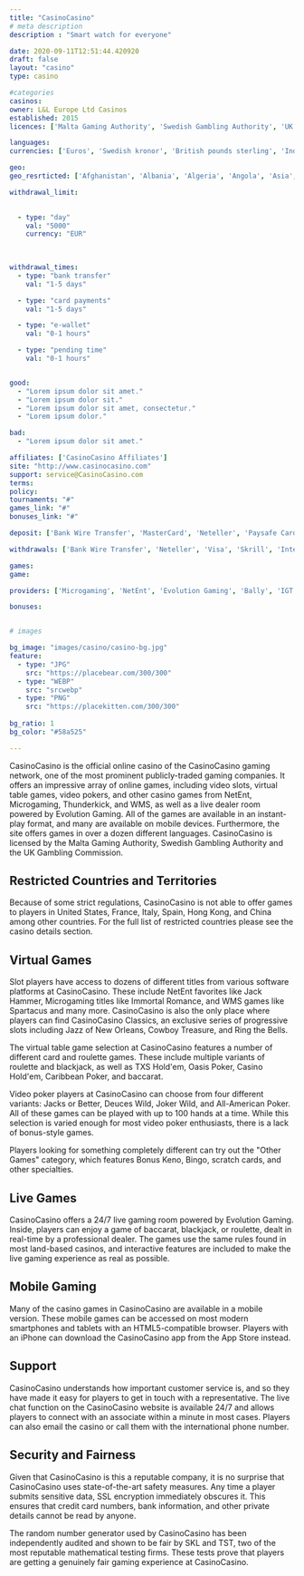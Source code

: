 ```yaml
---
title: "CasinoCasino"
# meta description
description : "Smart watch for everyone"

date: 2020-09-11T12:51:44.420920
draft: false
layout: "casino" 
type: casino

#categories
casinos: 
owner: L&L Europe Ltd Casinos
established: 2015
licences: ['Malta Gaming Authority', 'Swedish Gambling Authority', 'UK Gambling Commission']

languages: 
currencies: ['Euros', 'Swedish kronor', 'British pounds sterling', 'Indian rupees', 'Canadian dollars', 'South African Rand', 'Norwegian kroner', 'New Zealand dollars']

geo: 
geo_resrticted: ['Afghanistan', 'Albania', 'Algeria', 'Angola', 'Asia', 'Australia', 'New South Wales', 'Bulgaria', 'Cambodia', 'Czech Republic', 'Ecuador', 'Estonia', 'France', 'Germany', 'Baden-Württemberg', 'Bayern', 'Berlin', 'Brandenburg', 'Bremen', 'Hamburg', 'Hessen', 'Mecklenburg-Vorpommern', 'Niedersachsen', 'Nordrhein-Westfalen', 'Rheinland-Pfalz', 'Saarland', 'Sachsen', 'Sachsen-Anhalt', 'Schleswig-Holstein', 'Thüringen', 'Guyana', 'Hong Kong', 'Hungary', 'Indonesia', 'Iran', 'Iraq', 'Israel', 'Italy', 'Kuwait', 'Laos', 'Latvia', 'Mexico', 'Myanmar [Burma]', 'Namibia', 'Netherlands', 'Nicaragua', 'North Korea', 'Pakistan', 'Panama', 'Papua New Guinea', 'Philippines', 'Portugal', 'Puerto Rico', 'Romania', 'Russia', 'Singapore', 'South Korea', 'Spain', 'Sudan', 'Switzerland', 'Syria', 'Taiwan', 'Turkey', 'Uganda', 'United States', 'Alabama', 'Alaska', 'American Samoa', 'Arizona', 'Arkansas', 'California', 'Colorado', 'Connecticut', 'Delaware', 'District of Columbia', 'Florida', 'Georgia(US)', 'Guam', 'Hawaii', 'Idaho', 'Illinois', 'Indiana', 'Iowa', 'Kansas', 'Kentucky', 'Louisiana', 'Maine', 'Maryland', 'Massachusetts', 'Michigan', 'Minnesota', 'Mississippi', 'Missouri', 'Montana', 'Nebraska', 'Nevada', 'New Hampshire', 'New Jersey', 'New Mexico', 'New York', 'North Carolina', 'North Dakota', 'Northern Mariana Islands', 'Ohio', 'Oklahoma', 'Oregon', 'Pennsylvania', 'Rhode Island', 'South Carolina', 'South Dakota', 'Tennessee', 'Texas', 'U.S. Virgin Islands', 'Utah', 'Vermont', 'Virginia', 'Washington', 'West Virginia', 'Wisconsin', 'Wyoming', 'Yemen', 'Zimbabwe']

withdrawal_limit:

  
  - type: "day"
    val: "5000"
    currency: "EUR"
  
  

withdrawal_times:
  - type: "bank transfer"
    val: "1-5 days"

  - type: "card payments"
    val: "1-5 days"

  - type: "e-wallet"
    val: "0-1 hours"

  - type: "pending time"
    val: "0-1 hours"


good:
  - "Lorem ipsum dolor sit amet."
  - "Lorem ipsum dolor sit."
  - "Lorem ipsum dolor sit amet, consectetur."
  - "Lorem ipsum dolor."

bad:
  - "Lorem ipsum dolor sit amet."

affiliates: ['CasinoCasino Affiliates']
site: "http://www.casinocasino.com"
support: service@CasinoCasino.com
terms:
policy:
tournaments: "#"
games_link: "#"
bonuses_link: "#"

deposit: ['Bank Wire Transfer', 'MasterCard', 'Neteller', 'Paysafe Card', 'Ukash', 'Visa', 'iDEAL', 'Trustly', 'Skrill', 'PugglePay', 'EPRO', 'Zimpler', 'Flexepin', 'Interac']

withdrawals: ['Bank Wire Transfer', 'Neteller', 'Visa', 'Skrill', 'Interac']

games: 
game:

providers: ['Microgaming', 'NetEnt', 'Evolution Gaming', 'Bally', 'IGT (WagerWorks)', 'WMS', 'NextGen Gaming', 'Blueprint Gaming', 'Novomatic', 'Thunderkick', 'Amatic Industries', 'Big Time Gaming', 'Elk Studios', 'SG Gaming', 'Just For The Win', 'High5Games', 'Barcrest Games', 'Slingo']

bonuses:


# images

bg_image: "images/casino/casino-bg.jpg"  
feature:
  - type: "JPG" 
    src: "https://placebear.com/300/300"
  - type: "WEBP"
    src: "srcwebp"
  - type: "PNG"
    src: "https://placekitten.com/300/300"  
 
bg_ratio: 1 
bg_color: "#58a525"  

---
```


CasinoCasino is the official online casino of the CasinoCasino gaming network, one of the most prominent publicly-traded gaming companies. It offers an impressive array of online games, including video slots, virtual table games, video pokers, and other casino games from NetEnt, Microgaming, Thunderkick, and WMS, as well as a live dealer room powered by Evolution Gaming. All of the games are available in an instant-play format, and many are available on mobile devices. Furthermore, the site offers games in over a dozen different languages. CasinoCasino is licensed by the Malta Gaming Authority, Swedish Gambling Authority and the UK Gambling Commission.

## Restricted Countries and Territories
Because of some strict regulations, CasinoCasino is not able to offer games to players in United States, France, Italy, Spain, Hong Kong, and China among other countries. For the full list of restricted countries please see the casino details section.

## Virtual Games
Slot players have access to dozens of different titles from various software platforms at CasinoCasino. These include NetEnt favorites like Jack Hammer, Microgaming titles like Immortal Romance, and WMS games like Spartacus and many more. CasinoCasino is also the only place where players can find CasinoCasino Classics, an exclusive series of progressive slots including Jazz of New Orleans, Cowboy Treasure, and Ring the Bells.

The virtual table game selection at CasinoCasino features a number of different card and roulette games. These include multiple variants of roulette and blackjack, as well as TXS Hold'em, Oasis Poker, Casino Hold'em, Caribbean Poker, and baccarat.

Video poker players at CasinoCasino can choose from four different variants: Jacks or Better, Deuces Wild, Joker Wild, and All-American Poker. All of these games can be played with up to 100 hands at a time. While this selection is varied enough for most video poker enthusiasts, there is a lack of bonus-style games.

Players looking for something completely different can try out the "Other Games" category, which features Bonus Keno, Bingo, scratch cards, and other specialties.

## Live Games
CasinoCasino offers a 24/7 live gaming room powered by Evolution Gaming. Inside, players can enjoy a game of baccarat, blackjack, or roulette, dealt in real-time by a professional dealer. The games use the same rules found in most land-based casinos, and interactive features are included to make the live gaming experience as real as possible.

## Mobile Gaming
Many of the casino games in CasinoCasino are available in a mobile version. These mobile games can be accessed on most modern smartphones and tablets with an HTML5-compatible browser. Players with an iPhone can download the CasinoCasino app from the App Store instead.

## Support
CasinoCasino understands how important customer service is, and so they have made it easy for players to get in touch with a representative. The live chat function on the CasinoCasino website is available 24/7 and allows players to connect with an associate within a minute in most cases. Players can also email the casino or call them with the international phone number.

## Security and Fairness
Given that CasinoCasino is this a reputable company, it is no surprise that CasinoCasino uses state-of-the-art safety measures. Any time a player submits sensitive data, SSL encryption immediately obscures it. This ensures that credit card numbers, bank information, and other private details cannot be read by anyone.

The random number generator used by CasinoCasino has been independently audited and shown to be fair by SKL and TST, two of the most reputable mathematical testing firms. These tests prove that players are getting a genuinely fair gaming experience at CasinoCasino.